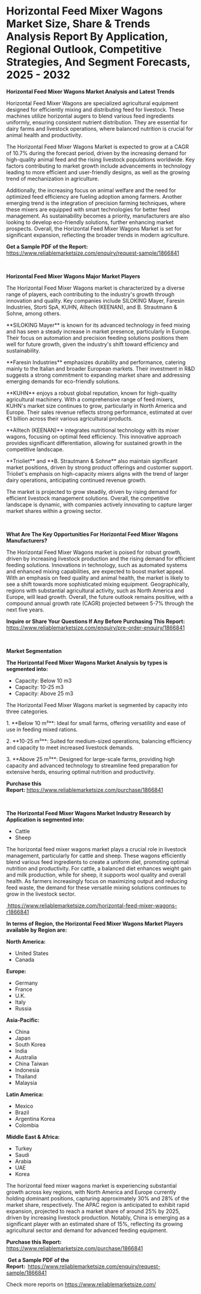 <p><h1>Horizontal Feed Mixer Wagons Market Size, Share & Trends Analysis Report By Application, Regional Outlook, Competitive Strategies, And Segment Forecasts, 2025 - 2032</h1></p><p><strong>Horizontal Feed Mixer Wagons Market Analysis and Latest Trends</strong></p>
<p><p>Horizontal Feed Mixer Wagons are specialized agricultural equipment designed for efficiently mixing and distributing feed for livestock. These machines utilize horizontal augers to blend various feed ingredients uniformly, ensuring consistent nutrient distribution. They are essential for dairy farms and livestock operations, where balanced nutrition is crucial for animal health and productivity.</p><p>The Horizontal Feed Mixer Wagons Market is expected to grow at a CAGR of 10.7% during the forecast period, driven by the increasing demand for high-quality animal feed and the rising livestock populations worldwide. Key factors contributing to market growth include advancements in technology leading to more efficient and user-friendly designs, as well as the growing trend of mechanization in agriculture. </p><p>Additionally, the increasing focus on animal welfare and the need for optimized feed efficiency are fueling adoption among farmers. Another emerging trend is the integration of precision farming techniques, where these mixers are equipped with smart technologies for better feed management. As sustainability becomes a priority, manufacturers are also looking to develop eco-friendly solutions, further enhancing market prospects. Overall, the Horizontal Feed Mixer Wagons Market is set for significant expansion, reflecting the broader trends in modern agriculture.</p></p>
<p><strong>Get a Sample PDF of the Report:&nbsp;</strong> <a href="https://www.reliablemarketsize.com/enquiry/request-sample/1866841?utm_campaign=2731&utm_medium=2&utm_source=Github&utm_content=ia&utm_term=28022025&utm_id=horizontal-feed-mixer-wagons">https://www.reliablemarketsize.com/enquiry/request-sample/1866841</a></p>
<p>&nbsp;</p>
<p><strong>Horizontal Feed Mixer Wagons Major Market Players</strong></p>
<p><p>The Horizontal Feed Mixer Wagons market is characterized by a diverse range of players, each contributing to the industry's growth through innovation and quality. Key companies include SILOKING Mayer, Faresin Industries, Storti SpA, KUHN, Alltech (KEENAN), and B. Strautmann & Sohne, among others.</p><p>**SILOKING Mayer** is known for its advanced technology in feed mixing and has seen a steady increase in market presence, particularly in Europe. Their focus on automation and precision feeding solutions positions them well for future growth, given the industry's shift toward efficiency and sustainability.</p><p>**Faresin Industries** emphasizes durability and performance, catering mainly to the Italian and broader European markets. Their investment in R&D suggests a strong commitment to expanding market share and addressing emerging demands for eco-friendly solutions.</p><p>**KUHN** enjoys a robust global reputation, known for high-quality agricultural machinery. With a comprehensive range of feed mixers, KUHN's market size continues to grow, particularly in North America and Europe. Their sales revenue reflects strong performance, estimated at over €1 billion across their various agricultural products.</p><p>**Alltech (KEENAN)** integrates nutritional technology with its mixer wagons, focusing on optimal feed efficiency. This innovative approach provides significant differentiation, allowing for sustained growth in the competitive landscape.</p><p>**Trioliet** and **B. Strautmann & Sohne** also maintain significant market positions, driven by strong product offerings and customer support. Trioliet's emphasis on high-capacity mixers aligns with the trend of larger dairy operations, anticipating continued revenue growth.</p><p>The market is projected to grow steadily, driven by rising demand for efficient livestock management solutions. Overall, the competitive landscape is dynamic, with companies actively innovating to capture larger market shares within a growing sector.</p></p>
<p>&nbsp;</p>
<p><strong>What Are The Key Opportunities For Horizontal Feed Mixer Wagons Manufacturers?</strong></p>
<p><p>The Horizontal Feed Mixer Wagons market is poised for robust growth, driven by increasing livestock production and the rising demand for efficient feeding solutions. Innovations in technology, such as automated systems and enhanced mixing capabilities, are expected to boost market appeal. With an emphasis on feed quality and animal health, the market is likely to see a shift towards more sophisticated mixing equipment. Geographically, regions with substantial agricultural activity, such as North America and Europe, will lead growth. Overall, the future outlook remains positive, with a compound annual growth rate (CAGR) projected between 5-7% through the next five years.</p></p>
<p><strong>Inquire or Share Your Questions If Any Before Purchasing This Report:</strong> <a href="https://www.reliablemarketsize.com/enquiry/pre-order-enquiry/1866841?utm_campaign=2731&utm_medium=2&utm_source=Github&utm_content=ia&utm_term=28022025&utm_id=horizontal-feed-mixer-wagons">https://www.reliablemarketsize.com/enquiry/pre-order-enquiry/1866841</a></p>
<p>&nbsp;</p>
<p><strong>Market Segmentation</strong></p>
<p><strong>The Horizontal Feed Mixer Wagons Market Analysis by types is segmented into:</strong></p>
<p><ul><li>Capacity: Below 10 m3</li><li>Capacity: 10-25 m3</li><li>Capacity: Above 25 m3</li></ul></p>
<p><p>The Horizontal Feed Mixer Wagons market is segmented by capacity into three categories. </p><p>1. **Below 10 m³**: Ideal for small farms, offering versatility and ease of use in feeding mixed rations. </p><p>2. **10-25 m³**: Suited for medium-sized operations, balancing efficiency and capacity to meet increased livestock demands. </p><p>3. **Above 25 m³**: Designed for large-scale farms, providing high capacity and advanced technology to streamline feed preparation for extensive herds, ensuring optimal nutrition and productivity.</p></p>
<p><strong>Purchase this Report:&nbsp;</strong><a href="https://www.reliablemarketsize.com/purchase/1866841?utm_campaign=2731&utm_medium=2&utm_source=Github&utm_content=ia&utm_term=28022025&utm_id=horizontal-feed-mixer-wagons">https://www.reliablemarketsize.com/purchase/1866841</a></p>
<p>&nbsp;</p>
<p><strong>The Horizontal Feed Mixer Wagons Market Industry Research by Application is segmented into:</strong></p>
<p><ul><li>Cattle</li><li>Sheep</li></ul></p>
<p><p>The horizontal feed mixer wagons market plays a crucial role in livestock management, particularly for cattle and sheep. These wagons efficiently blend various feed ingredients to create a uniform diet, promoting optimal nutrition and productivity. For cattle, a balanced diet enhances weight gain and milk production, while for sheep, it supports wool quality and overall health. As farmers increasingly focus on maximizing output and reducing feed waste, the demand for these versatile mixing solutions continues to grow in the livestock sector.</p></p>
<p><a href="https://www.reliablemarketsize.com/horizontal-feed-mixer-wagons-r1866841?utm_campaign=2731&utm_medium=2&utm_source=Github&utm_content=ia&utm_term=28022025&utm_id=horizontal-feed-mixer-wagons">&nbsp;https://www.reliablemarketsize.com/horizontal-feed-mixer-wagons-r1866841</a></p>
<p><strong>In terms of Region, the Horizontal Feed Mixer Wagons Market Players available by Region are:</strong></p>
<p>
    <p> <strong> North America: </strong>
        <ul>
            <li>United States</li>
            <li>Canada</li>
        </ul>
        </p> 
    <p> <strong> Europe: </strong>
        <ul>
            <li>Germany</li>
            <li>France</li>
            <li>U.K.</li>
            <li>Italy</li>
            <li>Russia</li>
        </ul>
        </p> 
    <p> <strong> Asia-Pacific: </strong>
        <ul>
            <li>China</li>
            <li>Japan</li>
            <li>South Korea</li>
            <li>India</li>
            <li>Australia</li>
            <li>China Taiwan</li>
            <li>Indonesia</li>
            <li>Thailand</li>
            <li>Malaysia</li>
        </ul>
        </p> 
    <p> <strong> Latin America: </strong>
        <ul>
            <li>Mexico</li>
            <li>Brazil</li>
            <li>Argentina Korea</li>
            <li>Colombia</li>
        </ul>
        </p> 
    <p> <strong> Middle East & Africa: </strong>
        <ul>
            <li>Turkey</li>
            <li>Saudi</li>
            <li>Arabia</li>
            <li>UAE</li>
            <li>Korea</li>
        </ul>
    </p>
    </p>
<p><p>The horizontal feed mixer wagons market is experiencing substantial growth across key regions, with North America and Europe currently holding dominant positions, capturing approximately 30% and 28% of the market share, respectively. The APAC region is anticipated to exhibit rapid expansion, projected to reach a market share of around 25% by 2025, driven by increasing livestock production. Notably, China is emerging as a significant player with an estimated share of 15%, reflecting its growing agricultural sector and demand for advanced feeding equipment.</p></p>
<p><strong>Purchase this Report: </strong><a href="https://www.reliablemarketsize.com/purchase/1866841?utm_campaign=2731&utm_medium=2&utm_source=Github&utm_content=ia&utm_term=28022025&utm_id=horizontal-feed-mixer-wagons">https://www.reliablemarketsize.com/purchase/1866841</a></p>
<p>&nbsp;<strong>Get a Sample PDF of the Report:&nbsp;&nbsp;</strong><a href="https://www.reliablemarketsize.com/enquiry/request-sample/1866841?utm_campaign=2731&utm_medium=2&utm_source=Github&utm_content=ia&utm_term=28022025&utm_id=horizontal-feed-mixer-wagons">https://www.reliablemarketsize.com/enquiry/request-sample/1866841</a></p>
<p><strong></strong></p>
<p>Check more reports on <a href="https://www.reliablemarketsize.com/?utm_campaign=2731&utm_medium=2&utm_source=Github&utm_content=ia&utm_term=28022025&utm_id=horizontal-feed-mixer-wagons">https://www.reliablemarketsize.com/</a></p>